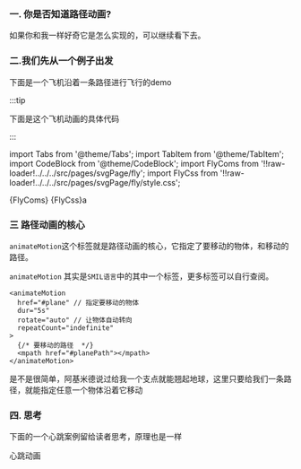 ### 一. 你是否知道路径动画?

如果你和我一样好奇它是怎么实现的，可以继续看下去。

### 二.我们先从一个例子出发

下面是一个飞机沿着一条路径进行飞行的<a to="/svgPage/fly">demo</a>

:::tip

下面是这个飞机动画的具体代码

:::

import Tabs from '@theme/Tabs';
import TabItem from '@theme/TabItem';
import CodeBlock from '@theme/CodeBlock';
import FlyComs from '!!raw-loader!../../../src/pages/svgPage/fly';
import FlyCss from '!!raw-loader!../../../src/pages/svgPage/fly/style.css';

<Tabs>
  <TabsItem value="apple" label="react代码" default>
    <CodeBlock language="tsx">{FlyComs}</CodeBlock>
  </TabsItem>
  <TabsItem value="orange" label="css代码">
    <CodeBlock language="css">{FlyCss}</CodeBlock>a
  </TabsItem>
</Tabs>

### 三 路径动画的核心

`animateMotion`这个标签就是路径动画的核心，它指定了要移动的物体，和移动的路径。

`animateMotion` 其实是`SMIL语言`中的其中一个标签，更多标签可以自行查阅。

```tsx
<animateMotion
  href="#plane" // 指定要移动的物体
  dur="5s"
  rotate="auto" // 让物体自动转向
  repeatCount="indefinite"
>
  {/* 要移动的路径  */}
  <mpath href="#planePath"></mpath>
</animateMotion>
```

是不是很简单，阿基米德说过给我一个支点就能翘起地球，这里只要给我们一条路径，就能指定任意一个物体沿着它移动

### 四. 思考

下面的一个心跳案例留给读者思考，原理也是一样

<a to="/svgPage/heart">心跳动画</a>
